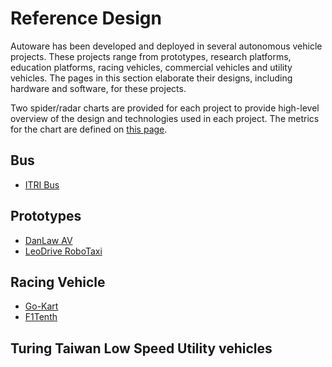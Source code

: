 # Reference Design

Autoware has been developed and deployed in several autonomous vehicle projects. These projects range from prototypes, research platforms, education platforms, racing vehicles, commercial vehicles and utility vehicles. The pages in this section elaborate their designs, including hardware and software, for these projects.

Two spider/radar charts are provided for each project to provide high-level overview of the design and technologies used in each project. The metrics for the chart are defined on [this page](metrics.md).

## Bus
- [ITRI Bus](ITRIBus/ReferenceDesignforITRIBus.md)

## Prototypes
- [DanLaw AV](DanLawAV/ReferenceDesignforDanLawAV.md)
- [LeoDrive RoboTaxi](LeoTaxi/ReferenceDesignforLeoTaxi.md)

## Racing Vehicle
- [Go-Kart](GoKart/ReferenceDesignforGo-KartwithAutoware.md)
- [F1Tenth](F1Tenth/ReferenceDesignforF1TenthwithAutoware.md)

## Turing Taiwan Low Speed Utility vehicles


